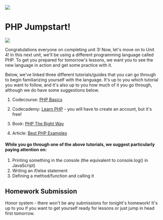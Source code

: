 ![](https://imgur.com/4cnukJk.png)

# PHP Jumpstart!

![](https://imgur.com/9x0UdYo.png)

Congratulations everyone on completing unit 3! Now, let's move on to Unit 4! In this next unit, we'll be using a different programming language called PHP. To get you prepared for tomorrow's lessons, we want you to see the new language in action and get some practice with it. 

Below, we've linked three different tutorials/guides that you can go through to begin familiarizing yourself with the language. It's up to you which tutorial you want to follow, and it's also up to you how much of it you go through, although we do have some suggestions below.

1. Codecourse: [PHP Basics](https://codecourse.com/courses/php-basics)

2. Codecademy: [Learn PHP](https://www.codecademy.com/learn/learn-php) - you will have to create an account, but it's free!

3. Book: [PHP The Right Way](https://phptherightway.com/?ref=hackr.io)

4. Article: [Best PHP Examples](https://www.freecodecamp.org/news/the-best-php-examples/) 


#### While you go through one of the above tutorials, we suggest particularly paying attention on:

1. Printing something in the console (the equivalent to console.log() in JavaScript)
1. Writing an if/else statement
1. Defining a method/function and calling it

## Homework Submission

Honor system - there won't be any submissions for tonight's homework! It's up to you if you want to get yourself ready for lessons or just jump in head first tomorrow. 

